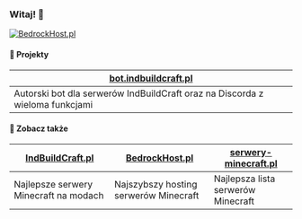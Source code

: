 ### Witaj! 👋

[![BedrockHost.pl](https://files.bedrockhost.pl/26492b.png?utm_source=github-PanSzelescik&utm_medium=readme-image&utm_campaign=web)](https://bedrockhost.pl/?utm_source=github-PanSzelescik&utm_medium=readme-image&utm_campaign=web)

#### 📁 Projekty

| [bot.indbuildcraft.pl](https://bot.indbuildcraft.pl/?utm_source=github-PanSzelescik&utm_medium=readme-link&utm_campaign=web) |
| --- |
| Autorski bot dla serwerów IndBuildCraft oraz na Discorda z wieloma funkcjami |

#### 📁 Zobacz także
| [IndBuildCraft.pl](https://indbuildcraft.pl/?utm_source=github-PanSzelescik&utm_medium=readme-link&utm_campaign=web) | [BedrockHost.pl](https://bedrockhost.pl/?utm_source=github-PanSzelescik&utm_medium=readme-link&utm_campaign=web) | [serwery-minecraft.pl](https://serwery-minecraft.pl/?utm_source=github-PanSzelescik&utm_medium=readme-link&utm_campaign=web)
| --- | --- | --- |
| Najlepsze serwery Minecraft na modach | Najszybszy hosting serwerów Minecraft | Najlepsza lista serwerów Minecraft |
